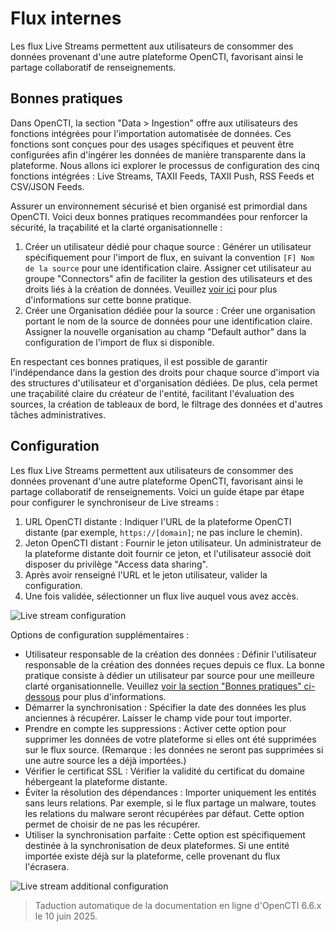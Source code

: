 # Flux internes

Les flux Live Streams permettent aux utilisateurs de consommer des données provenant d'une autre plateforme OpenCTI, favorisant ainsi le partage collaboratif de renseignements.

<a id="best-practices-section"></a>
## Bonnes pratiques

Dans OpenCTI, la section "Data > Ingestion" offre aux utilisateurs des fonctions intégrées pour l'importation automatisée de données. Ces fonctions sont conçues pour des usages spécifiques et peuvent être configurées afin d'ingérer les données de manière transparente dans la plateforme. Nous allons ici explorer le processus de configuration des cinq fonctions intégrées : Live Streams, TAXII Feeds, TAXII Push, RSS Feeds et CSV/JSON Feeds.

Assurer un environnement sécurisé et bien organisé est primordial dans OpenCTI. Voici deux bonnes pratiques recommandées pour renforcer la sécurité, la traçabilité et la clarté organisationnelle :

1. Créer un utilisateur dédié pour chaque source : Générer un utilisateur spécifiquement pour l'import de flux, en suivant la convention `[F] Nom de la source` pour une identification claire. Assigner cet utilisateur au groupe "Connectors" afin de faciliter la gestion des utilisateurs et des droits liés à la création de données. Veuillez [voir ici](../../deployment/connectors.md#connector-token-section) pour plus d'informations sur cette bonne pratique.
2. Créer une Organisation dédiée pour la source : Créer une organisation portant le nom de la source de données pour une identification claire. Assigner la nouvelle organisation au champ "Default author" dans la configuration de l'import de flux si disponible.

En respectant ces bonnes pratiques, il est possible de garantir l'indépendance dans la gestion des droits pour chaque source d'import via des structures d'utilisateur et d'organisation dédiées. De plus, cela permet une traçabilité claire du créateur de l'entité, facilitant l'évaluation des sources, la création de tableaux de bord, le filtrage des données et d'autres tâches administratives.

## Configuration

Les flux Live Streams permettent aux utilisateurs de consommer des données provenant d'une autre plateforme OpenCTI, favorisant ainsi le partage collaboratif de renseignements. Voici un guide étape par étape pour configurer le synchroniseur de Live streams :

1. URL OpenCTI distante : Indiquer l'URL de la plateforme OpenCTI distante (par exemple, `https://[domain]`; ne pas inclure le chemin).
2. Jeton OpenCTI distant : Fournir le jeton utilisateur. Un administrateur de la plateforme distante doit fournir ce jeton, et l'utilisateur associé doit disposer du privilège "Access data sharing".
3. Après avoir renseigné l'URL et le jeton utilisateur, valider la configuration.
4. Une fois validée, sélectionner un flux live auquel vous avez accès.

![Live stream configuration](../assets/live-stream-configuration.png)

Options de configuration supplémentaires :

- Utilisateur responsable de la création des données : Définir l'utilisateur responsable de la création des données reçues depuis ce flux. La bonne pratique consiste à dédier un utilisateur par source pour une meilleure clarté organisationnelle. Veuillez [voir la section "Bonnes pratiques" ci-dessous](import-automated.md#best-practices-section) pour plus d'informations.
- Démarrer la synchronisation : Spécifier la date des données les plus anciennes à récupérer. Laisser le champ vide pour tout importer.
- Prendre en compte les suppressions : Activer cette option pour supprimer les données de votre plateforme si elles ont été supprimées sur le flux source. (Remarque : les données ne seront pas supprimées si une autre source les a déjà importées.)
- Vérifier le certificat SSL : Vérifier la validité du certificat du domaine hébergeant la plateforme distante.
- Éviter la résolution des dépendances : Importer uniquement les entités sans leurs relations. Par exemple, si le flux partage un malware, toutes les relations du malware seront récupérées par défaut. Cette option permet de choisir de ne pas les récupérer.
- Utiliser la synchronisation parfaite : Cette option est spécifiquement destinée à la synchronisation de deux plateformes. Si une entité importée existe déjà sur la plateforme, celle provenant du flux l'écrasera.

![Live stream additional configuration](../assets/live-stream-additional-configuration.png)

> Taduction automatique de la documentation en ligne d'OpenCTI 6.6.x le 10 juin 2025.